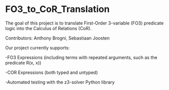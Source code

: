 # FO3_to_CoR_Translation
The goal of this project is to translate First-Order 3-variable (FO3) predicate logic into the Calculus of Relations (CoR).

Contributors: Anthony Brogni, Sebastiaan Joosten

Our project currently supports:

-FO3 Expressions (including terms with repeated arguments, such as the predicate R(x, x))

-COR Expressions (both typed and untyped)

-Automated testing with the z3-solver Python library
